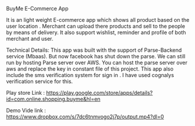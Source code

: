 BuyMe E-Commerce App

It is an light weight E-commerce app which shows all product based on the user location . Merchant can upload there products and sell to the people by means of delivery. It also support wishlist, reminder and profile of both merchant and user.

Technical Details:
This app was built with the support of Parse-Backend service (Mbaas). But now facebook has shut down the parse. We can still run by hosting Parse server over AWS. You can host the parse server over aws and replace the key in constant file of this project. This app also include the sms verification system for sign in . I have used cognalys verification service for this. 

Play store Link : https://play.google.com/store/apps/details?id=com.online.shopping.buyme&hl=en

Demo Vide link : https://www.dropbox.com/s/7dc6tnmvogo2j7p/output.mp4?dl=0
